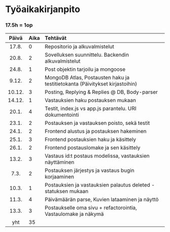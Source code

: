 # Työaikakirjanpito
### 17.5h = 1op

| Päivä  | Aika | Tehtävät  |
| :----: |:-----| :-----|
| 17.8.  | 0    | Repositorio ja alkuvalmistelut |
| 20.8.  | 2    | Sovelluksen suunnittelu. Backendin alkuvalmistelut |
| 24.8.  | 1    | Post objektin tarjoilu ja mongoose |
| 9.12.  | 2    | MongoDB Atlas, Postausten haku ja testitietokanta (Päivitykset kirjastoihin) |
| 10.12. | 3    | Posting, Replying & Replies @ DB, Body-parser |
| 14.12. | 1    | Vastauksien haku postauksen mukaan |
| 20.1.  | 4    | Testit, index.js vs app.js parantelu. URI dokumentointi |
| 23.1.  | 2    | Postauksen ja vastauksen poisto, sekä testit |
| 24.1.  | 2    | Frontend alustus ja postauksen hakeminen |
| 25.1.  | 3    | Frontend postauksien haku ja käsittely |
| 26.1.  | 2    | Frontend postauslomake ja sen käsittely |
| 13.2.  | 3    | Vastaus id:t postaus modelissa, vastauksien näyttäminen |
| 7.3.   | 2    | Postauksen järjestys ja vastaus bugin korjaaminen |
| 10.3.  | 1    | Postauksien ja vastauksien palautus deleted -statuksen mukaan |
| 11.3.  | 4    | Päivämäärän parse, Kuvien lataaminen ja näyttö |
| 13.3.  | 3    | Postaukselle oma sivu + refactorointia, Vastaulomake ja näkymä |
| yht    | 35   | | 